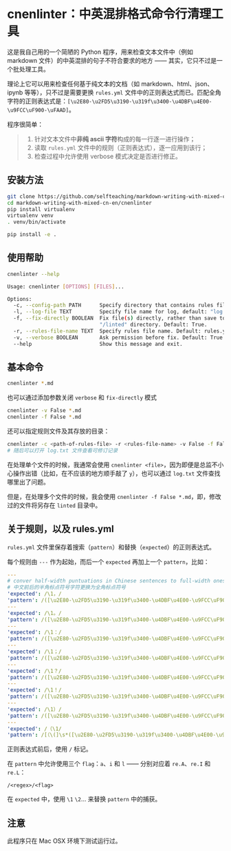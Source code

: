 # cnenlinter：中英混排格式命令行清理工具

这是我自己用的一个简陋的 Python 程序，用来检查文本文件中（例如 markdown 文件）的中英混排的句子不符合要求的地方 —— 其实，它只不过是一个批处理工具。

理论上它可以用来检查任何基于纯文本的文档（如 markdown、html、json、ipynb 等等），只不过是需要更换 `rules.yml` 文件中的正则表达式而已。匹配全角字符的正则表达式是：`[\u2E80-\u2FD5\u3190-\u319f\u3400-\u4DBF\u4E00-\u9FCC\uF900-\uFAAD]`。

程序很简单：

> 1. 针对文本文件中**非纯 ascii 字符**构成的每一行逐一进行操作；
> 1. 读取 `rules.yml` 文件中的规则（正则表达式），逐一应用到该行；
> 1. 检查过程中允许使用 verbose 模式决定是否进行修正。

## 安装方法

```bash
git clone https://github.com/selfteaching/markdown-writing-with-mixed-cn-en
cd markdown-writing-with-mixed-cn-en/cnenlinter
pip install virtualenv
virtualenv venv
. venv/bin/activate

pip install -e .
```

## 使用帮助

```bash
cnenlinter --help

Usage: cnenlinter [OPTIONS] [FILES]...

Options:
  -c, --config-path PATH      Specify directory that contains rules file.
  -l, --log-file TEXT         Specify file name for log, default: "log.txt".
  -f, --fix-directly BOOLEAN  Fix file(s) directly, rather than save to
                              "/linted" directory. Default: True.
  -r, --rules-file-name TEXT  Specify rules file name. Default: rules.yml
  -v, --verbose BOOLEAN       Ask permission before fix. Default: True.
  --help                      Show this message and exit.
```

## 基本命令

```bash
cnenlinter *.md
```

也可以通过添加参数关闭 `verbose` 和 `fix-directly` 模式

```bash
cnenlinter -v False *.md
cnenlinter -f False *.md
```

还可以指定规则文件及其存放的目录：

```bash
cnenlinter -c <path-of-rules-file> -r <rules-file-name> -v False -f False *.md
# 随后可以打开 log.txt 文件查看可修订记录
```

在处理单个文件的时候，我通常会使用 `cnenlinter <file>`，因为即便是总监不小心操作出错（比如，在不应该的地方顺手敲了 `y`），也可以通过 `log.txt` 文件查找哪里出了问题。

但是，在处理多个文件的时候，我会使用 `cnenlinter -f False *.md`，即，修改过的文件将另存在 `linted` 目录中。

## 关于规则，以及 rules.yml

`rules.yml` 文件里保存着搜索（`pattern`）和替换（`expected`）的正则表达式。

每个规则由 `---` 作为起始，而后一个 `expected` 再加上一个 `pattern`，比如：

```yaml
---
# conver half-width puntuations in Chinese sentences to full-width ones.
# 中文前后的半角标点符号字符更换为全角标点符号
'expected': /\1，/
'pattern': /([\u2E80-\u2FD5\u3190-\u319f\u3400-\u4DBF\u4E00-\u9FCC\uF900-\uFAAD”’])\,/
---
'expected': /\1。/
'pattern': /([\u2E80-\u2FD5\u3190-\u319f\u3400-\u4DBF\u4E00-\u9FCC\uF900-\uFAAD”’])\./
---
'expected': /\1：/
'pattern': /([\u2E80-\u2FD5\u3190-\u319f\u3400-\u4DBF\u4E00-\u9FCC\uF900-\uFAAD”’])\:/
---
'expected': /\1；/
'pattern': /([\u2E80-\u2FD5\u3190-\u319f\u3400-\u4DBF\u4E00-\u9FCC\uF900-\uFAAD”’])\;/
---
'expected': /\1？/
'pattern': /([\u2E80-\u2FD5\u3190-\u319f\u3400-\u4DBF\u4E00-\u9FCC\uF900-\uFAAD”’])\?/
---
'expected': /\1！/
'pattern': /([\u2E80-\u2FD5\u3190-\u319f\u3400-\u4DBF\u4E00-\u9FCC\uF900-\uFAAD”’])\!/
---
'expected': /\1）/
'pattern': /([\u2E80-\u2FD5\u3190-\u319f\u3400-\u4DBF\u4E00-\u9FCC\uF900-\uFAAD”’])\s*[\)）]/
---
'expected': /（\1/
'pattern': /[（\(]\s*([\u2E80-\u2FD5\u3190-\u319f\u3400-\u4DBF\u4E00-\u9FCC\uF900-\uFAAD‘“])/
```

正则表达式前后，使用 `/` 标记。

在 `pattern` 中允许使用三个 `flag`：`a`、`i` 和 `l` —— 分别对应着 `re.A`、`re.I` 和 `re.L`：

```
/<regex>/<flag>
```

在 `expected` 中，使用 `\1` `\2`... 来替换 `pattern` 中的捕获。

## 注意

此程序只在 Mac OSX 环境下测试运行过。
